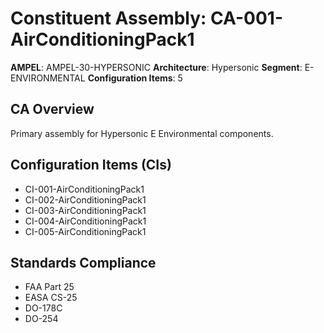 # Constituent Assembly: CA-001-AirConditioningPack1

**AMPEL**: AMPEL-30-HYPERSONIC
**Architecture**: Hypersonic
**Segment**: E-ENVIRONMENTAL
**Configuration Items**: 5

## CA Overview
Primary assembly for Hypersonic E Environmental components.

## Configuration Items (CIs)
- CI-001-AirConditioningPack1
- CI-002-AirConditioningPack1
- CI-003-AirConditioningPack1
- CI-004-AirConditioningPack1
- CI-005-AirConditioningPack1

## Standards Compliance
- FAA Part 25
- EASA CS-25
- DO-178C
- DO-254
